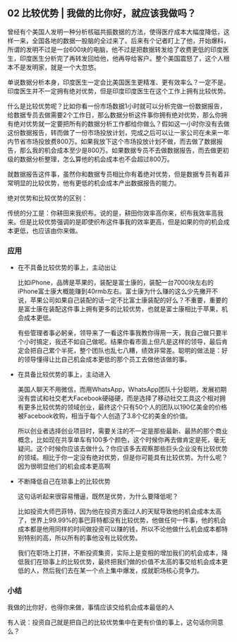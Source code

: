 ## 02 比较优势 | 我做的比你好，就应该我做吗？

曾经有个美国人发明一种分析核磁共振数据的方法，使得医疗成本大幅度降低，这样一来，全国各地的数据一股脑的全过来了。后来有个记者盯上了他，开始爆料，所谓的发明不过是一台600块的电脑，他不过是把数据转发给了收费更低的印度医生，印度医生分析完了再转发回给他，他再导给客户。整个美国震怒了，这个人根本不是发明家，就是一个大忽悠。

单说数据分析本身，印度医生一定会比美国医生更精准、更有效率么？一定不是。印度医生并不一定拥有绝对优势，但是印度印度医生在这个工作上拥有比较优势。

什么是比较优势呢？比如你看一份市场数据1小时就可以分析完做一份数据报告，给数据专员去做需要2个工作日，那么数据分析这件事你拥有绝对优势，那么你拥有绝对优势就一定要把所有的数据分析工作都给你做么？假如这一小时你没有去做这份数据报告，转而做了一份市场投放计划，完成之后可以让一家公司在未来一年内节省市场投放费800万。如果我放下这个市场投放计划不做，而去做了数据报告，那么我的机会成本至少是800万。如果数据专员不去做数据报告，而去做更初级的数据分析整理，怎么算他的机会成本也不会超过800万。

就数据报告这件事，虽然你和数据专员相比你有着绝对优势，但是数据专员有着非常明显的比较优势，他有更低的机会成本产出数据报告的能力。

绝对优势和比较优势的区别：

传统的分工是：你耕田来我织布。说的是，耕田你效率高你来，织布我效率高我来。但是比较优势强调的是即使织布这件事我的效率更高，但是如果的你的机会成本更低，也应该由你来做。

### 应用

- 在不具备比较优势的事上，主动出让

	比如iPhone，品牌是苹果的，装配是富士康的，装配一台7000块左右的iPhone富士康大概能赚到40rmb左右。富士康为什么赚的这么少先撇开不说，苹果公司如果自己装配的话一定不比富士康装配的好么？不重要，重要的是富士康在装配这件事上拥有更多的比较优势，也就是富士康相比于苹果，机会成本更低。
	
	有些管理者事必躬亲，领导来了一看这件事我教你得用一天，我自己做只要半个小时搞定，我还不如自己做呢。结果你看市面上但凡是这样的领导，最后肯定会把自己累个半死，整个团队也乱七八糟，绩效非常差。聪明的做法是：好的领导懂得让比自己机会成本更低的那个员工去做他该做的事。
	
- 在具备比较优势的事上，主动进入

	美国人聊天不用微信，而用WhatsApp，WhatsApp团队十分聪明，发展初期没有尝试和社交老大Facebook硬碰硬，而是选择了移动社交工具这个相对拥有更多比较优势的领域创业，最终这个只有50个人的团队以190亿美金的价格被Facebook收购，相当于每个人创造了3.8个亿的美金的价值。
	
	所以创业者选择创业项目时，需要关注的不一定是那些最新、最热的那个商业概念，比如现在共享单车有100多个颜色，这个时候你再去做肯定是死，毫无疑问。这个时候你应该去做什么？你应该多去观察那些巨头企业没有比较优势的领域。相比于你一定没有绝对优势，但是你可能具有比较优势。为什么呢？因为很明显他们的机会成本更高啊
	
- 不断降低自己在琐事上的比较优势

	这句话听起来很容易懵逼，既然是优势，为什么要降低呢？
	
	比如投资大师巴菲特，因为他在投资方面过人的天赋导致他的机会成本太高了，世界上99.99%的事巴菲特都没有比较优势，他做任何一件事，他的机会成本都是他用同样的时间做投资可以赚的钱，所以不论他做什么机会成本都特别特别的高，所以所有的事他没有比较优势。
	
	我们在职场上打拼，不断投资集资，实际上是变相的增加我们的机会成本，降低我们在琐事上的比较优势，最终把我们做的价值不太高的事交给机会成本更低的人，然后我们去在某一个点上集中爆发，成就职场核心竞争力。
	
### 小结

我做的比你好，也得你来做，事情应该交给机会成本最低的人

有人说：投资自己就是把自己的比较优势集中在更有价值的事上，这句话你同意么？